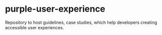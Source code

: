 # purple-user-experience
Repository to host guidelines, case studies, which help developers creating accessible user experiences. 
